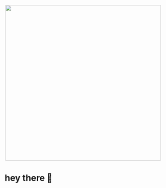 <div id="header" align="center">
  <img src="https://media1.giphy.com/media/v1.Y2lkPTc5MGI3NjExNWowMDljemMwZjV2dmFkcGhxZ2h4b24xNHRiZ2FpOWtxbXcwMnZkNyZlcD12MV9pbnRlcm5hbF9naWZfYnlfaWQmY3Q9Zw/Ws6T5PN7wHv3cY8xy8/giphy.webp" width="500"/>
</div>
<h1 style="align-item: center;">hey there 👋</h1>
